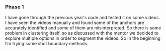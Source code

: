 ### Phase 1

I have gone through the previous year's code and tested it on some videos. I have seen the videos manually and found some of the anchors are accurately identified and some of them are misinterpreted. So there is some problem in clustering itself, so as discussed with the mentor we decided to explore multiple options in order to segment the videos. So In the beginning I’m trying some shot boundary methods.

